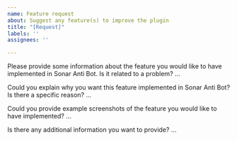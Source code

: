 ```yaml
---
name: Feature request
about: Suggest any feature(s) to improve the plugin
title: "[Request]"
labels: ''
assignees: ''

---
```


Please provide some information about the feature you would like to have implemented in Sonar Anti Bot. Is it related to a problem?
...

Could you explain why you want this feature implemented in Sonar Anti Bot? Is there a specific reason?
...

Could you provide example screenshots of the feature you would like to have implemented?
...

Is there any additional information you want to provide?
...
